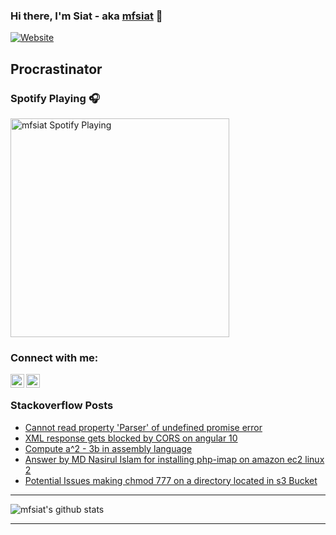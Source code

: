 ### Hi there, I'm Siat - aka [mfsiat][website] 👋

[![Website](https://img.shields.io/website?label=mfsiat.github.io&style=for-the-badge&url=https%3A%2F%2Fcodestackr.com)](https://mfsiat.github.io/)

## Procrastinator

### Spotify Playing 🎧

[<img src="https://now-playing-codestackr.vercel.app/api/spotify-playing" alt="mfsiat Spotify Playing" width="350" />](https://open.spotify.com/user/yar0q4ayr73cdw0shmqcdg3nw?si=NPxSbD5VR-WzjdL982wTRg)

### Connect with me:

[<img align="left" alt="nasirul-islam-4708ab153 | LinkedIn" width="22px" src="https://cdn.jsdelivr.net/npm/simple-icons@v3/icons/linkedin.svg" />][linkedin]
[<img align="left" alt="siatislam | Twitter" width="22px" src="https://cdn.jsdelivr.net/npm/simple-icons@v3/icons/twitter.svg" />][twitter]

<br />

<!-- ### Platform:

![](aws.svg) -->

### Stackoverflow Posts

<!-- BLOG-POST-LIST:START -->
- [Cannot read property 'Parser' of undefined promise error](https://stackoverflow.com/questions/64183286/cannot-read-property-parser-of-undefined-promise-error)
- [XML response gets blocked by CORS on angular 10](https://stackoverflow.com/questions/64136444/xml-response-gets-blocked-by-cors-on-angular-10)
- [Compute a^2 - 3b in assembly language](https://stackoverflow.com/questions/64061673/compute-a2-3b-in-assembly-language)
- [Answer by MD Nasirul Islam for installing php-imap on amazon ec2 linux 2](https://stackoverflow.com/questions/48826074/installing-php-imap-on-amazon-ec2-linux-2/63721530#63721530)
- [Potential Issues making chmod 777 on a directory located in s3 Bucket](https://stackoverflow.com/questions/63610596/potential-issues-making-chmod-777-on-a-directory-located-in-s3-bucket)
<!-- BLOG-POST-LIST:END -->

---

![mfsiat's github stats](https://github-readme-stats.vercel.app/api?username=mfsiat&theme=vue&show_icons=true)

---

[website]: https://mfsiat.github.io/
[twitter]: https://twitter.com/siatislam
[linkedin]: https://linkedin.com/in/nasirul-islam-4708ab153
